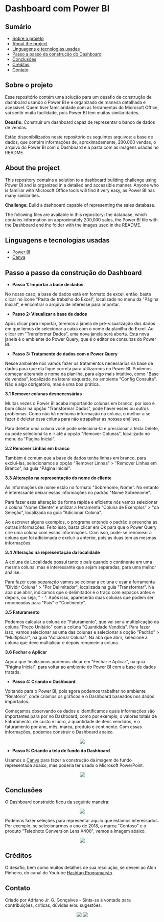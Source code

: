 # Dashboard com Power BI 
## Sumário

* [Sobre o projeto](#sobre-o-projeto)
* [About the project](#about-the-project)
* [Linguagens e tecnologias usadas](#linguagens-e-tecnologias-usadas)
* [Passo a passo da construção do Dashboard](#passo-a-passo-da-construção-do-dashboard)
* [Conclusões](#conclusões)
* [Créditos](#créditos)
* [Contato](#contato)

## Sobre o projeto

Esse repositório contém uma solução para um desafio de construção de dashboard usando o Power BI e é organizado de maneira detalhada e acessível. Quem tiver familiaridade com as ferramentas do Microsoft Office, vai sentir muita facilidade, pois Power BI tem muitas similaridades.

**Desafio:** Construir um dashboard capaz de representar o banco de dados de vendas.

Estão disponibilizados neste repositório os seguintes arquivos: a base de dados, que contém informações de, aproximadamente, 200.000 vendas, o arquivo do Power BI com o Dashboard e a pasta com as imagens usadas no README.

## About the project

This repository contains a solution to a dashboard building challenge using Power BI and is organized in a detailed and accessible manner. Anyone who is familiar with Microsoft Office tools will find it very easy, as Power BI has many similarities.

**Challenge:** Build a dashboard capable of representing the sales database.

The following files are available in this repository: the database, which contains information on approximately 200,000 sales, the Power BI file with the Dashboard and the folder with the images used in the README.

## Linguagens e tecnologias usadas

* [Power BI](https://powerbi.microsoft.com/pt-br/)
* [Canva](https://www.canva.com/)

## Passo a passo da construção do Dashboard

* **Passo 1: Importar a base de dados**

No nosso caso, a base de dados está em formato de excel, então, basta clicar no ícone "Pasta de trabalho do Excel", localizado no menu da "Página Inicial", e encontrar o arquivo de interesse para importar.

* **Passo 2: Visualizar a base de dados**

Após clicar para importar, teremos a janela de pré-visualização dos dados em que temos de selecionar a caixa com o nome da planilha do Excel. Ao clicar em "Transformar Dados", uma nova janela será aberta. Esta nova janela é o ambiente do Power Query, que é o editor de consultas do Power BI.

* **Passo 3: Tratamento de dados com o Power Query**

Nesse ambiente nós vamos fazer os tratamentos necessários na base de dados para que ela fique correta para utilizarmos no Power BI. Podemos começar alterando o nome da planilha, para algo mais intuitivo, como "Base de vendas", localizado na lateral esquerda, no ambiente "Config Consulta". Não é algo obrigatório, mas é uma boa prática.

**3.1 Remover colunas desnecessárias**

Muitas vezes o Power BI acaba importando colunas em branco, por isso é bom clicar na opção "Transformar Dados", pode haver esses ou outros problemas. Como não há nenhuma informação na coluna, o melhor a se fazer é deletar essa coluna para não atrapalhar as nossas análises.

Para deletar uma coluna você pode selecioná-la e pressionar a
tecla Delete, ou pode selecioná-la e ir até a opção "Remover
Colunas", localizado no menu da "Página Inicial".

**3.2 Remover Linhas em branco**

Também é comum que a base de dados tenha linhas em branco, para excluí-las, selecionamos a opção "Remover Linhas" > "Remover Linhas em Branco", na guia "Página Inicial".

**3.3 Alteração na representação do nome do cliente**

As informações de nome estão no formato "Sobrenome, Nome". No entanto é interessante deixar essas informações no padrão "Nome Sobrenome".

Para fazer essa alteração de forma rápida e eficiente nós vamos selecionar a coluna "Nome Cliente" e utilizar a ferramenta "Coluna de Exemplos" > "da Seleção", localizada na guia "Adicionar Coluna". 

Ao escrever alguns exemplos, o programa entende o padrão e preencha as outras informações. Feito isso, basta clicar em Ok para que o Power Query crie uma coluna com essas informações. Com isso, pode-se renomear a coluna que foi adicionada e excluir a anterior, pois as duas tem as mesmas informações.

**3.4 Alteração na representação da localidade**

A coluna de Localidade possui tanto o país quando o continente em uma mesma coluna, mas é interessante que sejam separadas, para uma melhor análise.

Para fazer essa separação vamos selecionar a coluna e usar a ferramenta "Dividir Coluna" > "Por Delimitador", localizada na guia "Transformar". Na aba que abrir, indicamos que o delimitador é o traço com espaços antes e depois, ou seja, " - ". Após isso, aparecerão duas colunas que podem ser renomeadas para "País" e "Continente".

**3.5 Faturamento**

Podemos calcular a coluna de "Faturamento", que vai ser a
multiplicação da coluna "Preço Unitário" com a
coluna "Quantidade Vendida". Para fazer isso, vamos selecionar as uma das colunas e selecionar a opção "Padrão" > "Multiplicar", na guia "Adicionar Coluna". Na aba que abrir, selecione a coluna que deve multiplicar e depois renomeie a coluna.

**3.6 Fechar e Aplicar**

Agora que finalizamos podemos clicar em "Fechar e Aplicar", na guia "Página Inicial", para voltar ao ambiente do Power BI com a base de dados tratada.

* **Passo 4: Criando o Dashboard**

Voltando para o Power BI, pois agora podemos trabalhar no ambiente "Relatório", onde criamos os gráficos e o Dashboard baseados nos dados importados. 

Começamos observando os dados e identificamos quais informações são importantes para por no Dashboard, como por exemplo, o valores totais de Faturamento, de custo e lucro, a quantidade de itens vendidos, e o faturamento por ano, mês, marca, produto e continente. Com essas informações, podemos construir o Dashboard abaixo.

<div  align="center"> 
  <img src="Imagens/Dashboard de Vendas - Sem a imagem de fundo.png">
</div>

* **Passo 5: Criando a tela de fundo do Dashboard**

Usamos o [Canva](https://www.canva.com/design/DAFX0ukBc2A/jL29j0Qb_z62u_MPSdnkAA/view?utm_content=DAFX0ukBc2A&utm_campaign=designshare&utm_medium=link2&utm_source=sharebutton) para fazer a construção da imagem de fundo representada abaixo, mas poderia ter usado o Microsoft PowerPoint.

<div  align="center"> 
  <img src="Imagens/Imagem de Fundo.png">
</div>

## Conclusões

O Dashboard construído ficou da seguinte maneira:

<div  align="center"> 
  <img src="Imagens/Dashboard de Vendas - Finalizado.png">
</div>


Podemos fazer seleções para representar aquilo que estamos interessados. Por exemplo, se selecionarmos o ano de 2018, a marca "Contoso" e o produto "Telephoto Conversion Lens X400", vemos a imagem abaixo.

<div  align="center"> 
  <img src="Imagens/Dashboard de Vendas - Finalizado com seleção.png">
</div>

## Créditos 

O desafio, bem como muitos detalhes de sua resolução, se devem ao Alon Pinheiro, do canal do 
Youtube [Hashtag Programação](https://www.youtube.com/@HashtagProgramacao).

## Contato

Criado por Adriano Jr. G. Gonçalves - Sinta-se à vontade para contribuições, críticas, dúvidas e/ou sugestões.

<div  align="center"> 
  <a href="https://www.linkedin.com/in/sradriano/" target="_blank"><img src="https://img.shields.io/badge/-LinkedIn-%230077B5?style=for-the-badge&logo=linkedin&logoColor=white" target="_blank"></a> 
  <a href = "mailto:sradriano@uel.br"><img src="https://img.shields.io/badge/Gmail-D14836?style=for-the-badge&logo=gmail&logoColor=white" target="_blank"></a>
</div>
